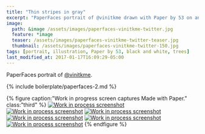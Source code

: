 ```yaml
---
title: "Thin stripes in gray"
excerpt: "PaperFaces portrait of @vinitkme drawn with Paper by 53 on an iPad."
image: 
  path: &image /assets/images/paperfaces-vinitkme-twitter.jpg 
  feature: *image
  teaser: /assets/images/paperfaces-vinitkme-twitter-teaser.jpg
  thumbnail: /assets/images/paperfaces-vinitkme-twitter-150.jpg
tags: [portrait, illustration, Paper by 53, black and white, trees]
last_modified_at: 2017-01-17T16:09:29-05:00
---
```


PaperFaces portrait of [@vinitkme](https://twitter.com/vinitkme).

{% include boilerplate/paperfaces-2.md %}

{% figure caption:"Work in progress screen captures Made with Paper." class:"third" %}
[![Work in process screenshot](/assets/images/paperfaces-vinitkme-process-1-600.jpg)](/assets/images/paperfaces-vinitkme-process-1-lg.jpg)
[![Work in process screenshot](/assets/images/paperfaces-vinitkme-process-2-600.jpg)](/assets/images/paperfaces-vinitkme-process-2-lg.jpg)
[![Work in process screenshot](/assets/images/paperfaces-vinitkme-process-3-600.jpg)](/assets/images/paperfaces-vinitkme-process-3-lg.jpg)
[![Work in process screenshot](/assets/images/paperfaces-vinitkme-process-4-600.jpg)](/assets/images/paperfaces-vinitkme-process-4-lg.jpg)
[![Work in process screenshot](/assets/images/paperfaces-vinitkme-process-5-600.jpg)](/assets/images/paperfaces-vinitkme-process-5-lg.jpg)
[![Work in process screenshot](/assets/images/paperfaces-vinitkme-process-6-600.jpg)](/assets/images/paperfaces-vinitkme-process-6-lg.jpg)
{% endfigure %}
